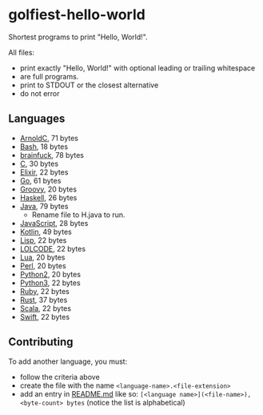# golfiest-hello-world

Shortest programs to print "Hello, World!".

All files:
- print exactly "Hello, World!" with optional leading or trailing whitespace
- are full programs.
- print to STDOUT or the closest alternative
- do not error

## Languages

- [ArnoldC](ArnoldC.arnoldc), 71 bytes
- [Bash](Bash.sh), 18 bytes
- [brainfuck](brainfuck.b), 78 bytes
- [C](C.c), 30 bytes
- [Elixir](Elixir.ex), 22 bytes
- [Go](Go.go), 61 bytes
- [Groovy](Groovy.groovy), 20 bytes
- [Haskell](Haskell.hs), 26 bytes
- [Java](Java.java), 79 bytes
    - Rename file to H.java to run.
- [JavaScript](JavaScript.js), 28 bytes
- [Kotlin](Kotlin.kt), 49 bytes
- [Lisp](Lisp.lisp), 22 bytes
- [LOLCODE](LOLCODE.lol), 22 bytes
- [Lua](Lua.lua), 20 bytes
- [Perl](Perl.pl), 20 bytes
- [Python2](Python2.py), 20 bytes
- [Python3](Python3.py), 22 bytes
- [Ruby](Ruby.rb), 22 bytes
- [Rust](Rust.rs), 37 bytes
- [Scala](Scala.sc), 22 bytes
- [Swift](Swift.swift), 22 bytes

## Contributing

To add another language, you must:
- follow the criteria above
- create the file with the name `<language-name>.<file-extension>`
- add an entry in [README.md](README.md) like so: `[<language name>](<file-name>), <byte-count> bytes` (notice the list is alphabetical)
